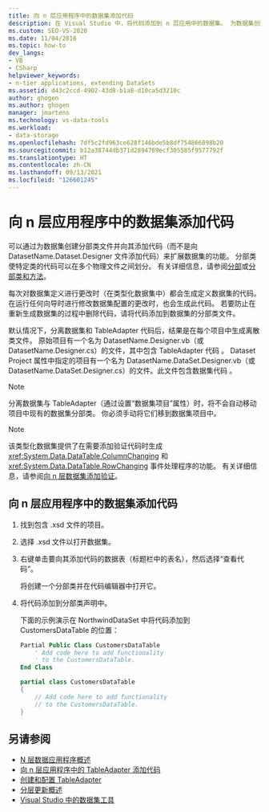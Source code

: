 ```yaml
---
title: 向 n 层应用程序中的数据集添加代码
description: 在 Visual Studio 中，将代码添加到 n 层应用中的数据集。 为数据集创建一个分部类文件并向其添加代码（而不是向 DatasetName.Dataset.Designer）。
ms.custom: SEO-VS-2020
ms.date: 11/04/2016
ms.topic: how-to
dev_langs:
- VB
- CSharp
helpviewer_keywords:
- n-tier applications, extending DataSets
ms.assetid: d43c2ccd-4902-43d8-b1a8-d10ca5d3210c
author: ghogen
ms.author: ghogen
manager: jmartens
ms.technology: vs-data-tools
ms.workload:
- data-storage
ms.openlocfilehash: 7df5c2fd963ce628f146bde5b8df754866898b20
ms.sourcegitcommit: b12a38744db371d2894769ecf305585f9577792f
ms.translationtype: HT
ms.contentlocale: zh-CN
ms.lasthandoff: 09/13/2021
ms.locfileid: "126601245"
---
```

# <a name="add-code-to-datasets-in-n-tier-applications"></a>向 n 层应用程序中的数据集添加代码

可以通过为数据集创建分部类文件并向其添加代码（而不是向 DatasetName.Dataset.Designer 文件添加代码）来扩展数据集的功能。 分部类使特定类的代码可以在多个物理文件之间划分。 有关详细信息，请参阅[分部](/dotnet/visual-basic/language-reference/modifiers/partial)或[分部类和方法](/dotnet/csharp/programming-guide/classes-and-structs/partial-classes-and-methods)。

每次对数据集定义进行更改时（在类型化数据集中）都会生成定义数据集的代码。 在运行任何向导时进行修改数据集配置的更改时，也会生成此代码。 若要防止在重新生成数据集的过程中删除代码，请将代码添加到数据集的分部类文件。

默认情况下，分离数据集和 TableAdapter 代码后，结果是在每个项目中生成离散类文件。 原始项目有一个名为 DatasetName.Designer.vb（或 DatasetName.Designer.cs）的文件，其中包含 TableAdapter 代码 。 Dataset Project 属性中指定的项目有一个名为 DatasetName.DataSet.Designer.vb（或 DatasetName.DataSet.Designer.cs）的文件。此文件包含数据集代码 。

> [!NOTE]
> 分离数据集与 TableAdapter（通过设置“数据集项目”属性）时，将不会自动移动项目中现有的数据集分部类。 你必须手动将它们移到数据集项目中。

> [!NOTE]
> 该类型化数据集提供了在需要添加验证代码时生成 <xref:System.Data.DataTable.ColumnChanging> 和 <xref:System.Data.DataTable.RowChanging> 事件处理程序的功能。 有关详细信息，请参阅[向 n 层数据集添加验证](../data-tools/add-validation-to-an-n-tier-dataset.md)。

## <a name="to-add-code-to-datasets-in-n-tier-applications"></a>向 n 层应用程序中的数据集添加代码

1. 找到包含 .xsd 文件的项目。

2. 选择 .xsd 文件以打开数据集。

3. 右键单击要向其添加代码的数据表（标题栏中的表名），然后选择“查看代码”。

     将创建一个分部类并在代码编辑器中打开它。

4. 将代码添加到分部类声明中。

     下面的示例演示在 NorthwindDataSet 中将代码添加到 CustomersDataTable 的位置：

    ```vb
    Partial Public Class CustomersDataTable
        ' Add code here to add functionality
        ' to the CustomersDataTable.
    End Class
    ```

    ```csharp
    partial class CustomersDataTable
    {
        // Add code here to add functionality
        // to the CustomersDataTable.
    }
    ```

## <a name="see-also"></a>另请参阅

- [N 层数据应用程序概述](../data-tools/n-tier-data-applications-overview.md)
- [向 n 层应用程序中的 TableAdapter 添加代码](../data-tools/add-code-to-tableadapters-in-n-tier-applications.md)
- [创建和配置 TableAdapter](create-and-configure-tableadapters.md)
- [分层更新概述](hierarchical-update.md)
- [Visual Studio 中的数据集工具](../data-tools/dataset-tools-in-visual-studio.md)

